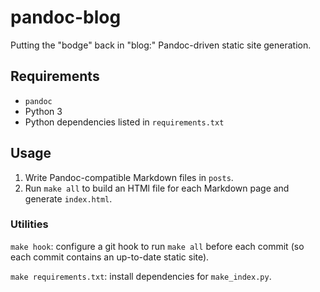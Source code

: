 # pandoc-blog

Putting the "bodge" back in "blog:" Pandoc-driven static site generation.

## Requirements

+ `pandoc`
+ Python 3
+ Python dependencies listed in `requirements.txt`

## Usage

1. Write Pandoc-compatible Markdown files in `posts`.
2. Run `make all` to build an HTMl file for each Markdown page and generate `index.html`.

### Utilities

`make hook`: configure a git hook to run `make all` before each commit (so each commit contains an up-to-date static site).

`make requirements.txt`: install dependencies for `make_index.py`.
